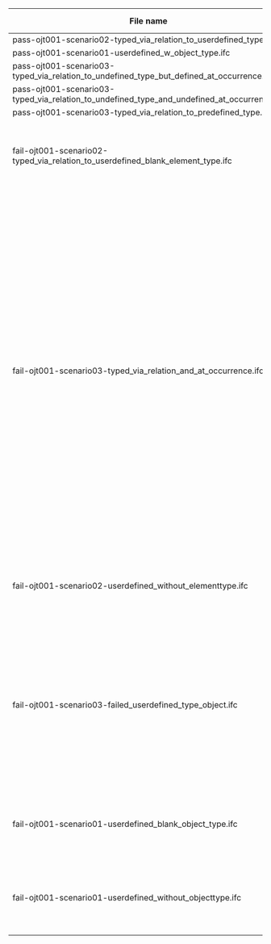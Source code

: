 

| File name | Expected result | Description |
| --- | --- | --- |
| pass-ojt001-scenario02-typed\_via\_relation\_to\_userdefined\_type.ifc | pass | NaN |
| pass-ojt001-scenario01-userdefined\_w\_object\_type.ifc | pass | NaN |
| pass-ojt001-scenario03-typed\_via\_relation\_to\_undefined\_type\_but\_defined\_at\_occurrence.ifc | pass | NaN |
| pass-ojt001-scenario03-typed\_via\_relation\_to\_undefined\_type\_and\_undefined\_at\_occurrence.ifc | pass | NaN |
| pass-ojt001-scenario03-typed\_via\_relation\_to\_predefined\_type.ifc | pass | NaN |
| fail-ojt001-scenario02-typed\_via\_relation\_to\_userdefined\_blank\_element\_type.ifc | fail | Result 1: {'Instance\_id': '', 'Expected': 'The value of attribute ElementType must be not empty ', 'Observed': ''} |
| fail-ojt001-scenario03-typed\_via\_relation\_and\_at\_occurrence.ifc | fail | Result 1: {'Instance\_id': '', 'Expected': 'The value of attribute PredefinedType must be empty', 'Observed': ' value : DRIVEN Feature=OJT001 Outcome=E00010 Severity=ERROR Expected=The value of attribute PredefinedType must be empty Observed= value : DRIVEN Feature=OJT001 Outcome=E00010 Severity=ERROR Expected=The value of attribute PredefinedType must be empty Observed= value : DRIVEN Feature=OJT001 Outcome=E00010 Severity=ERROR Expected=The value of attribute PredefinedType must be empty Observed= value : DRIVEN '} |
| fail-ojt001-scenario02-userdefined\_without\_elementtype.ifc | fail | Result 1: {'Instance\_id': '', 'Expected': 'The value of attribute ElementType must be not empty ', 'Observed': ''} |
| fail-ojt001-scenario03-failed\_userdefined\_type\_object.ifc | fail | Result 1: {'Instance\_id': '', 'Expected': 'The value of attribute ElementType must be not empty ', 'Observed': ''} . Result 2: {'Instance\_id': '', 'Expected': 'The value of attribute PredefinedType must be empty', 'Observed': ' value : USERDEFINED '} |
| fail-ojt001-scenario01-userdefined\_blank\_object\_type.ifc | fail | Result 1: {'Instance\_id': '', 'Expected': 'The value of attribute ObjectType must be not empty ', 'Observed': ''} |
| fail-ojt001-scenario01-userdefined\_without\_objecttype.ifc | fail | Result 1: {'Instance\_id': '', 'Expected': 'The value of attribute ObjectType must be not empty ', 'Observed': ''} |

